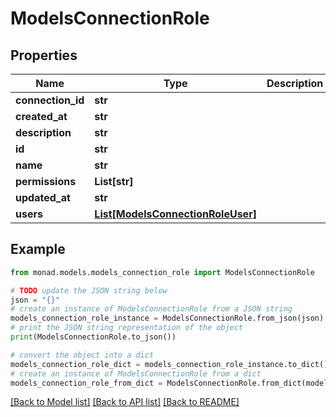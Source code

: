 # ModelsConnectionRole


## Properties

Name | Type | Description | Notes
------------ | ------------- | ------------- | -------------
**connection_id** | **str** |  | [optional] 
**created_at** | **str** |  | [optional] 
**description** | **str** |  | [optional] 
**id** | **str** |  | [optional] 
**name** | **str** |  | [optional] 
**permissions** | **List[str]** |  | [optional] 
**updated_at** | **str** |  | [optional] 
**users** | [**List[ModelsConnectionRoleUser]**](ModelsConnectionRoleUser.md) |  | [optional] 

## Example

```python
from monad.models.models_connection_role import ModelsConnectionRole

# TODO update the JSON string below
json = "{}"
# create an instance of ModelsConnectionRole from a JSON string
models_connection_role_instance = ModelsConnectionRole.from_json(json)
# print the JSON string representation of the object
print(ModelsConnectionRole.to_json())

# convert the object into a dict
models_connection_role_dict = models_connection_role_instance.to_dict()
# create an instance of ModelsConnectionRole from a dict
models_connection_role_from_dict = ModelsConnectionRole.from_dict(models_connection_role_dict)
```
[[Back to Model list]](../README.md#documentation-for-models) [[Back to API list]](../README.md#documentation-for-api-endpoints) [[Back to README]](../README.md)


